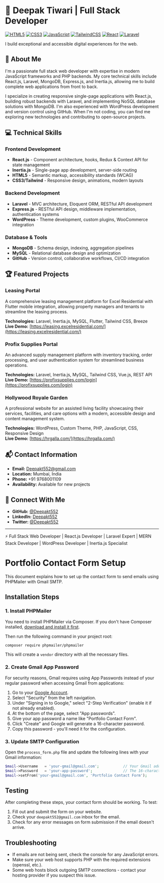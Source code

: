# 🌟 Deepak Tiwari | Full Stack Developer

[![HTML5](https://img.shields.io/badge/HTML-5-E34F26?logo=html5&logoColor=white)](https://developer.mozilla.org/en-US/docs/Web/HTML)
[![CSS3](https://img.shields.io/badge/CSS-3-1572B6?logo=css3&logoColor=white)](https://developer.mozilla.org/en-US/docs/Web/CSS)
[![JavaScript](https://img.shields.io/badge/JavaScript-ES6-F7DF1E?logo=javascript&logoColor=black)](https://developer.mozilla.org/en-US/docs/Web/JavaScript)
[![TailwindCSS](https://img.shields.io/badge/Tailwind_CSS-38B2AC?logo=tailwind-css&logoColor=white)](https://tailwindcss.com/)
[![React](https://img.shields.io/badge/React-61DAFB?logo=react&logoColor=black)](https://reactjs.org/)
[![Laravel](https://img.shields.io/badge/Laravel-FF2D20?logo=laravel&logoColor=white)](https://laravel.com/)

I build exceptional and accessible digital experiences for the web.

## 🚀 About Me

I'm a passionate full stack web developer with expertise in modern JavaScript frameworks and PHP backends. My core technical skills include React.js, Laravel, MongoDB, Express.js, and Inertia.js, allowing me to build complete web applications from front to back.

I specialize in creating responsive single-page applications with React.js, building robust backends with Laravel, and implementing NoSQL database solutions with MongoDB. I'm also experienced with WordPress development and version control using GitHub. When I'm not coding, you can find me exploring new technologies and contributing to open-source projects.

## 💻 Technical Skills

### Frontend Development
- **React.js** - Component architecture, hooks, Redux & Context API for state management
- **Inertia.js** - Single-page app development, server-side routing
- **HTML5** - Semantic markup, accessibility standards (WCAG)
- **CSS3/Tailwind** - Responsive design, animations, modern layouts

### Backend Development
- **Laravel** - MVC architecture, Eloquent ORM, RESTful API development
- **Express.js** - RESTful API design, middleware implementation, authentication systems
- **WordPress** - Theme development, custom plugins, WooCommerce integration

### Database & Tools
- **MongoDB** - Schema design, indexing, aggregation pipelines
- **MySQL** - Relational database design and optimization
- **GitHub** - Version control, collaborative workflows, CI/CD integration

## 🏆 Featured Projects

### Leasing Portal
A comprehensive leasing management platform for Excel Residential with Flutter mobile integration, allowing property managers and tenants to streamline the leasing process.

**Technologies:** Laravel, Inertia.js, MySQL, Flutter, Tailwind CSS, Breeze  
**Live Demo:** [https://leasing.excelresidential.com/](https://leasing.excelresidential.com/)

### Profix Supplies Portal
An advanced supply management platform with inventory tracking, order processing, and user authentication system for streamlined business operations.

**Technologies:** Laravel, Inertia.js, MySQL, Tailwind CSS, Vue.js, REST API  
**Live Demo:** [https://profixsupplies.com/login](https://profixsupplies.com/login)

### Hollywood Royale Garden
A professional website for an assisted living facility showcasing their services, facilities, and care options with a modern, accessible design and content management system.

**Technologies:** WordPress, Custom Theme, PHP, JavaScript, CSS, Responsive Design  
**Live Demo:** [https://hrgalla.com/](https://hrgalla.com/)

## 📬 Contact Information

- **Email:** Deepakt552@gmail.com
- **Location:** Mumbai, India
- **Phone:** +91 9768001109
- **Availability:** Available for new projects

## 🔗 Connect With Me

- **GitHub:** [@Deepakt552](https://github.com/Deepakt552)
- **LinkedIn:** [Deepakt552](https://linkedin.com/in/Deepakt552)
- **Twitter:** [@Deepakt552](https://twitter.com/Deepakt552)

---

⚡ Full Stack Web Developer | React.js Developer | Laravel Expert | MERN Stack Developer | WordPress Developer | Inertia.js Specialist

# Portfolio Contact Form Setup

This document explains how to set up the contact form to send emails using PHPMailer with Gmail SMTP.

## Installation Steps

### 1. Install PHPMailer

You need to install PHPMailer via Composer. If you don't have Composer installed, [download and install it first](https://getcomposer.org/download/).

Then run the following command in your project root:

```bash
composer require phpmailer/phpmailer
```

This will create a `vendor` directory with all the necessary files.

### 2. Create Gmail App Password

For security reasons, Gmail requires using App Passwords instead of your regular password when accessing Gmail from applications:

1. Go to your [Google Account](https://myaccount.google.com/).
2. Select "Security" from the left navigation.
3. Under "Signing in to Google," select "2-Step Verification" (enable it if not already enabled).
4. At the bottom of the page, select "App passwords".
5. Give your app password a name like "Portfolio Contact Form".
6. Click "Create" and Google will generate a 16-character password.
7. Copy this password - you'll need it for the configuration.

### 3. Update SMTP Configuration

Open the `process_form.php` file and update the following lines with your Gmail information:

```php
$mail->Username   = 'your-gmail@gmail.com';           // Your Gmail address
$mail->Password   = 'your-app-password';              // The 16-character app password
$mail->setFrom('your-gmail@gmail.com', 'Portfolio Contact Form');
```

## Testing

After completing these steps, your contact form should be working. To test:

1. Fill out and submit the form on your website.
2. Check your `deepakt552@gmail.com` inbox for the email.
3. Check for any error messages on form submission if the email doesn't arrive.

## Troubleshooting

- If emails are not being sent, check the console for any JavaScript errors.
- Make sure your web host supports PHP with the required extensions (openssl, etc.).
- Some web hosts block outgoing SMTP connections - contact your hosting provider if you suspect this issue. 